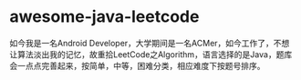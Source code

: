 # awesome-java-leetcode

如今我是一名Android Developer，大学期间是一名ACMer，如今工作了，不想让算法淡出我的记忆，故重拾LeetCode之Algorithm，语言选择的是Java，题库会一点点完善起来，按简单，中等，困难分类，相应难度下按题号排序。

## 
